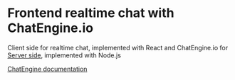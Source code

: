# Frontend realtime chat with ChatEngine.io

Client side for realtime chat, implemented with React and ChatEngine.io for
[Server side](https://github.com/leonid-vegera/backend-realtime_chat), implemented with Node.js

[ChatEngine documentation](https://chatengine.io/)
